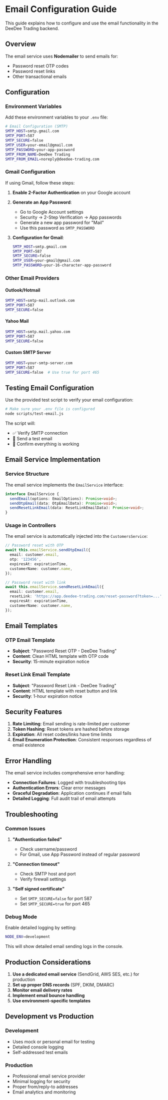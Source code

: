 # Email Configuration Guide

This guide explains how to configure and use the email functionality in the DeeDee Trading backend.

## Overview

The email service uses **Nodemailer** to send emails for:
- Password reset OTP codes
- Password reset links
- Other transactional emails

## Configuration

### Environment Variables

Add these environment variables to your `.env` file:

```bash
# Email Configuration (SMTP)
SMTP_HOST=smtp.gmail.com
SMTP_PORT=587
SMTP_SECURE=false
SMTP_USER=your-email@gmail.com
SMTP_PASSWORD=your-app-password
SMTP_FROM_NAME=DeeDee Trading
SMTP_FROM_EMAIL=noreply@deedee-trading.com
```

### Gmail Configuration

If using Gmail, follow these steps:

1. **Enable 2-Factor Authentication** on your Google account
2. **Generate an App Password**:
   - Go to Google Account settings
   - Security → 2-Step Verification → App passwords
   - Generate a new app password for "Mail"
   - Use this password as `SMTP_PASSWORD`

3. **Configuration for Gmail**:
   ```bash
   SMTP_HOST=smtp.gmail.com
   SMTP_PORT=587
   SMTP_SECURE=false
   SMTP_USER=your-gmail@gmail.com
   SMTP_PASSWORD=your-16-character-app-password
   ```

### Other Email Providers

#### Outlook/Hotmail
```bash
SMTP_HOST=smtp-mail.outlook.com
SMTP_PORT=587
SMTP_SECURE=false
```

#### Yahoo Mail
```bash
SMTP_HOST=smtp.mail.yahoo.com
SMTP_PORT=587
SMTP_SECURE=false
```

#### Custom SMTP Server
```bash
SMTP_HOST=your-smtp-server.com
SMTP_PORT=587
SMTP_SECURE=false  # Use true for port 465
```

## Testing Email Configuration

Use the provided test script to verify your email configuration:

```bash
# Make sure your .env file is configured
node scripts/test-email.js
```

The script will:
- ✅ Verify SMTP connection
- 📧 Send a test email
- 🚀 Confirm everything is working

## Email Service Implementation

### Service Structure

The email service implements the `EmailService` interface:

```typescript
interface EmailService {
  sendEmail(options: EmailOptions): Promise<void>;
  sendOtpEmail(data: OtpEmailData): Promise<void>;
  sendResetLinkEmail(data: ResetLinkEmailData): Promise<void>;
}
```

### Usage in Controllers

The email service is automatically injected into the `CustomersService`:

```typescript
// Password reset with OTP
await this.emailService.sendOtpEmail({
  email: customer.email,
  otp: '123456',
  expiresAt: expirationTime,
  customerName: customer.name,
});

// Password reset with link
await this.emailService.sendResetLinkEmail({
  email: customer.email,
  resetLink: 'https://app.deedee-trading.com/reset-password?token=...',
  expiresAt: expirationTime,
  customerName: customer.name,
});
```

## Email Templates

### OTP Email Template
- **Subject**: "Password Reset OTP - DeeDee Trading"
- **Content**: Clean HTML template with OTP code
- **Security**: 15-minute expiration notice

### Reset Link Email Template
- **Subject**: "Password Reset Link - DeeDee Trading"
- **Content**: HTML template with reset button and link
- **Security**: 1-hour expiration notice

## Security Features

1. **Rate Limiting**: Email sending is rate-limited per customer
2. **Token Hashing**: Reset tokens are hashed before storage
3. **Expiration**: All reset codes/links have time limits
4. **Email Enumeration Protection**: Consistent responses regardless of email existence

## Error Handling

The email service includes comprehensive error handling:

- **Connection Failures**: Logged with troubleshooting tips
- **Authentication Errors**: Clear error messages
- **Graceful Degradation**: Application continues if email fails
- **Detailed Logging**: Full audit trail of email attempts

## Troubleshooting

### Common Issues

1. **"Authentication failed"**
   - Check username/password
   - For Gmail, use App Password instead of regular password

2. **"Connection timeout"**
   - Check SMTP host and port
   - Verify firewall settings

3. **"Self signed certificate"**
   - Set `SMTP_SECURE=false` for port 587
   - Set `SMTP_SECURE=true` for port 465

### Debug Mode

Enable detailed logging by setting:
```bash
NODE_ENV=development
```

This will show detailed email sending logs in the console.

## Production Considerations

1. **Use a dedicated email service** (SendGrid, AWS SES, etc.) for production
2. **Set up proper DNS records** (SPF, DKIM, DMARC)
3. **Monitor email delivery rates**
4. **Implement email bounce handling**
5. **Use environment-specific templates**

## Development vs Production

### Development
- Uses mock or personal email for testing
- Detailed console logging
- Self-addressed test emails

### Production
- Professional email service provider
- Minimal logging for security
- Proper from/reply-to addresses
- Email analytics and monitoring